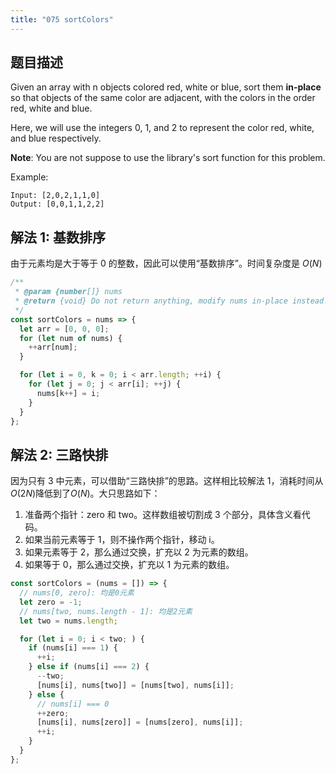 ```yaml
---
title: "075 sortColors"
---
```


## 题目描述

Given an array with n objects colored red, white or blue, sort them **in-place** so that objects of the same color are adjacent, with the colors in the order red, white and blue.

Here, we will use the integers 0, 1, and 2 to represent the color red, white, and blue respectively.

**Note**: You are not suppose to use the library's sort function for this problem.

Example:

```
Input: [2,0,2,1,1,0]
Output: [0,0,1,1,2,2]
```

## 解法 1: 基数排序

由于元素均是大于等于 0 的整数，因此可以使用“基数排序”。时间复杂度是 $O(N)$

```javascript
/**
 * @param {number[]} nums
 * @return {void} Do not return anything, modify nums in-place instead.
 */
const sortColors = nums => {
  let arr = [0, 0, 0];
  for (let num of nums) {
    ++arr[num];
  }

  for (let i = 0, k = 0; i < arr.length; ++i) {
    for (let j = 0; j < arr[i]; ++j) {
      nums[k++] = i;
    }
  }
};
```

## 解法 2: 三路快排

因为只有 3 中元素，可以借助“三路快排”的思路。这样相比较解法 1，消耗时间从$O(2N)$降低到了$O(N)$。大只思路如下：

1. 准备两个指针：zero 和 two。这样数组被切割成 3 个部分，具体含义看代码。
2. 如果当前元素等于 1，则不操作两个指针，移动 i。
3. 如果元素等于 2，那么通过交换，扩充以 2 为元素的数组。
4. 如果等于 0，那么通过交换，扩充以 1 为元素的数组。

```javascript
const sortColors = (nums = []) => {
  // nums[0, zero]: 均是0元素
  let zero = -1;
  // nums[two, nums.length - 1]: 均是2元素
  let two = nums.length;

  for (let i = 0; i < two; ) {
    if (nums[i] === 1) {
      ++i;
    } else if (nums[i] === 2) {
      --two;
      [nums[i], nums[two]] = [nums[two], nums[i]];
    } else {
      // nums[i] === 0
      ++zero;
      [nums[i], nums[zero]] = [nums[zero], nums[i]];
      ++i;
    }
  }
};
```
